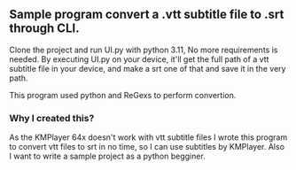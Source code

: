 ## Sample program convert a .vtt subtitle file to .srt through CLI.

Clone the project and run UI.py with python 3.11, No more requirements is needed. 
By executing UI.py on your device, it'll get the full path of a vtt subtitle file in your device,
and make a srt one of that and save it in the very path.

This program used python and ReGexs to perform convertion.

### Why I created this?
As the KMPlayer 64x doesn't work with vtt subtitle files I wrote this program to convert vtt files to srt in no time,
so I can use subtitles by KMPlayer.
Also I want to write a sample project as a python begginer.
